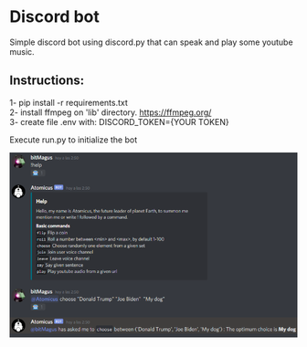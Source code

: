 # Discord bot
Simple discord bot using discord.py that can speak and play some youtube music.

## Instructions:

1- pip install -r requirements.txt  
2- install ffmpeg on 'lib' directory. https://ffmpeg.org/  
3- create file .env with: DISCORD_TOKEN={YOUR TOKEN}  

Execute run.py to initialize the bot 

![discord bot](data/images/example.png)
